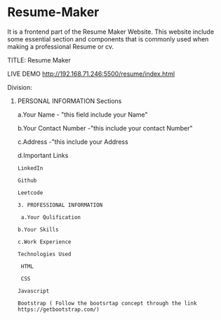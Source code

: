 # Resume-Maker
It is a frontend part of the Resume Maker Website. This website include some essential section and components that is commonly used when making a professional Resume or cv. 

TITLE: 
Resume Maker

LIVE DEMO
http://192.168.71.246:5500/resume/index.html

Division:

1. PERSONAL INFORMATION
   Sections
   
   a.Your Name - "this field include your Name"
 
   b.Your Contact Number -"this include your contact Number"
 
   c.Address -"this include your Address
 
   d.Important Links
  
       LinkedIn 
   
       Github
   
       Leetcode

       3. PROFESSIONAL INFORMATION
   
        a.Your Qulification
  
       b.Your Skills
  
       c.Work Experience

       Technologies Used 

        HTML

        CSS

       Javascript

       Bootstrap ( Follow the bootsrtap concept through the link https://getbootstrap.com/)
   


